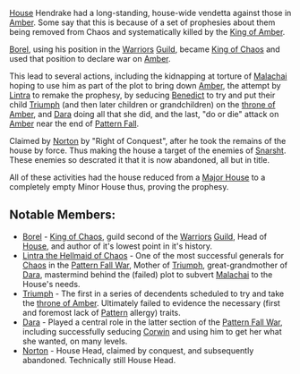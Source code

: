 [House](ChaosHouses) Hendrake had a long-standing, house-wide vendetta against those in [Amber](ShadowKolvir).  Some say that this is because of a set of prophesies about them being removed from Chaos and systematically killed by the [King of Amber](KingOfAmber).

[Borel](BorelOfHendrake), using his position in the [Warriors](WarriorsGuild) [Guild](ChaosGuilds), became [King of Chaos](KingOfChaos) and used that position to declare war on [Amber](ShadowKolvir).

This lead to several actions, including the kidnapping at torture of [Malachai](MalachaiOfCorwin) hoping to use him as part of the plot to bring down [Amber](ShadowKolvir), the attempt by [Lintra](LintraOfHendrake) to remake the prophesy, by seducing [Benedict](BenedictOfOberon) to try and put their child [Triumph](TriumphOfBenedict) (and then later children or grandchildren) on the [throne of Amber](KingOfAmber), and [Dara](DaraOfOfOfBenedict) doing all that she did, and the last, "do or die" attack on [Amber](ShadowKolvir) near the end of [Pattern Fall](PatternFall).

Claimed by [Norton](NortonOfBeastmasters) by "Right of Conquest", after he took the remains of the house by force. Thus making the house a target of the enemies of [Snarsht](SnarshtOfBeastmasters).  These enemies so descrated it that it is now abandoned, all but in title.

All of these activities had the house reduced from a [Major House](ChaosHouses) to a completely empty Minor House thus, proving the prophesy.

## Notable Members:
 + [Borel](BorelOfHendrake) - [King of Chaos](KingOfChaos), guild second of the [Warriors](WarriorsGuild) [Guild](ChaosGuilds), Head of [House](ChaosHouses), and author of it's lowest point in it's history.
 + [Lintra the Hellmaid of Chaos](LintraOfHendrake) - One of the most successful generals for [Chaos](CourtsOfChaos) in the [Pattern Fall War](PatternFall), Mother of [Triumph](TriumphOfBenedict), great-grandmother of [Dara](DaraOfOfOfBenedict), mastermind behind the (failed) plot to subvert [Malachai](MalachaiOfCorwin) to the House's needs.
 + [Triumph](TriumphOfBenedict) - The first in a series of decendents scheduled to try and take the [throne of Amber](ShadowKolvir).  Ultimately failed to evidence the necessary (first and foremost lack of [Pattern](PrimalPattern) allergy) traits.
 + [Dara](DaraOfOfOfBenedict) - Played a central role in the latter section of the [Pattern Fall War](PatternFall), including successfully seducing [Corwin](CorwinOfOberon) and using him to get her what she wanted, on many levels.
 + [Norton](NortonOfBeastmasters) - House Head, claimed by conquest, and subsequently abandoned.  Technically still House Head.
